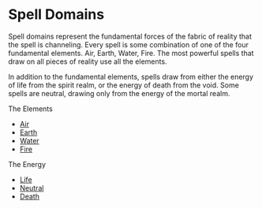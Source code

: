 # Spell Domains

Spell domains represent the fundamental forces of the fabric of reality that the spell is channeling. Every spell is some combination of one of the four fundamental elements. Air, Earth, Water, Fire. The most powerful spells that draw on all pieces of reality use all the elements. 

In addition to the fundamental elements, spells draw from either the energy of life from the spirit realm, or the energy of death from the void. Some spells are neutral, drawing only from the energy of the mortal realm.

The Elements
- [Air](Air.md)
- [Earth](Earth.md)
- [Water](Water.md)
- [Fire](Fire.md)

The Energy
- [Life](Life.md)
- [Neutral](Neutral.md)
- [Death](Death.md)